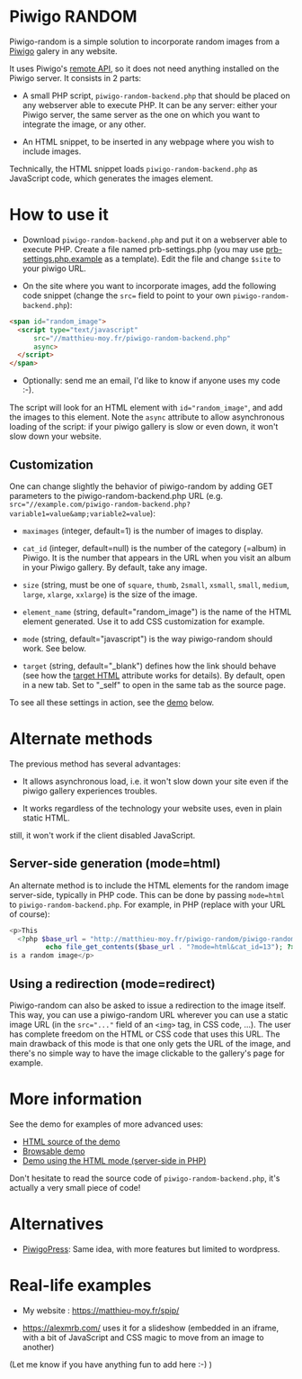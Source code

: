 Piwigo RANDOM
=============

Piwigo-random is a simple solution to incorporate random images from a
[Piwigo](http://piwigo.org/) galery in any website.

It uses Piwigo's [remote API](http://piwigo.org/demo/tools/ws.htm), so
it does not need anything installed on the Piwigo server. It consists
in 2 parts:

* A small PHP script, `piwigo-random-backend.php` that should be placed on
  any webserver able to execute PHP. It can be any server: either your
  Piwigo server, the same server as the one on which you want to
  integrate the image, or any other.

* An HTML snippet, to be inserted in any webpage where you wish to
  include images.

Technically, the HTML snippet loads `piwigo-random-backend.php` as
JavaScript code, which generates the images element.

How to use it
=============

* Download `piwigo-random-backend.php` and put it on a webserver able to
  execute PHP. Create a file named prb-settings.php (you may use [prb-settings.php.example](prb-settings.php.example) as a template). Edit the file and change `$site` to your piwigo URL.

* On the site where you want to incorporate images, add the following code
  snippet (change the `src=` field to point to your own `piwigo-random-backend.php`):

```html
<span id="random_image">
  <script type="text/javascript"
	  src="//matthieu-moy.fr/piwigo-random-backend.php"
	  async>
  </script>
</span>
```

* Optionally: send me an email, I'd like to know if anyone uses my code :-).

The script will look for an HTML element with `id="random_image"`, and
add the images to this element. Note the `async` attribute to allow
asynchronous loading of the script: if your piwigo gallery is slow or
even down, it won't slow down your website.

Customization
-------------

One can change slightly the behavior of piwigo-random by adding GET
parameters to the piwigo-random-backend.php URL (e.g.
`src="//example.com/piwigo-random-backend.php?variable1=value&amp;variable2=value`):

* `maximages` (integer, default=1) is the number of images to display.

* `cat_id` (integer, default=null) is the number of the category
  (=album) in Piwigo. It is the number that appears in the URL when
  you visit an album in your Piwigo gallery. By default, take any image.

* `size` (string, must be one of `square`, `thumb`, `2small`,
  `xsmall`, `small`, `medium`, `large`, `xlarge`, `xxlarge`) is the
  size of the image.

* `element_name` (string, default="random_image") is the name of the
  HTML element generated. Use it to add CSS customization for example.

* `mode` (string, default="javascript") is the way piwigo-random
  should work. See below.

* `target` (string, default="_blank") defines how the link should
  behave (see how the
  [target HTML](http://www.w3schools.com/tags/att_a_target.asp)
  attribute works for details). By default, open in a new tab. Set to
  "_self" to open in the same tab as the source page.

To see all these settings in action, see the [demo](#demo) below.

Alternate methods
=================

The previous method has several advantages:

* It allows asynchronous load, i.e. it won't slow down your site even
  if the piwigo gallery experiences troubles.

* It works regardless of the technology your website uses, even in
  plain static HTML.

still, it won't work if the client disabled JavaScript.

Server-side generation (mode=html)
----------------------------------

An alternate method is to include the HTML elements for the random image
server-side, typically in PHP code. This can be done by passing `mode=html` to
`piwigo-random-backend.php`. For example, in PHP (replace with your URL of
course):

```php
<p>This
  <?php $base_url = "http://matthieu-moy.fr/piwigo-random/piwigo-random-backend.php";
	     echo file_get_contents($base_url . "?mode=html&cat_id=13"); ?>
is a random image</p>

```

Using a redirection (mode=redirect)
-----------------------------------

Piwigo-random can also be asked to issue a redirection to the image itself. This way, you can use a piwigo-random URL wherever you can use a static image URL (in the `src="..."` field of an `<img>` tag, in CSS code, ...). The user has complete freedom on the HTML or CSS code that uses this URL. The main drawback of this mode is that one only gets the URL of the image, and there's no simple way to have the image clickable to the gallery's page for example.

More information
================

<a id="demo"></a>See the demo for examples of more advanced uses:

* [HTML source of the demo](piwigo-random-demo.html)
* [Browsable demo](http://matthieu-moy.fr/piwigo-random/piwigo-random-demo.html)
* [Demo using the HTML mode (server-side in PHP)](http://matthieu-moy.fr/piwigo-random/piwigo-random-demo-php.php)

Don't hesitate to read the source code of `piwigo-random-backend.php`, it's
actually a very small piece of code!

Alternatives
============

* [PiwigoPress](https://wordpress.org/plugins/piwigopress/): Same
  idea, with more features but limited to wordpress.

Real-life examples
==================

* My website : https://matthieu-moy.fr/spip/

* https://alexmrb.com/ uses it for a slideshow (embedded in an iframe, with a bit of JavaScript and CSS magic to move from an image to another)

(Let me know if you have anything fun to add here :-) )
